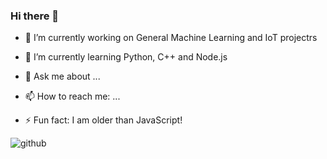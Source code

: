 ### Hi there 👋


- 🔭 I’m currently working on General Machine Learning and IoT projectrs
- 🌱 I’m currently learning Python, C++ and Node.js

- 💬 Ask me about ...
- 📫 How to reach me: ...

- ⚡ Fun fact: I am older than JavaScript!


![github](https://img.shields.io/badge/GitHub-000000?style=for-the-badge&logo=GitHub&logoColor=white)

